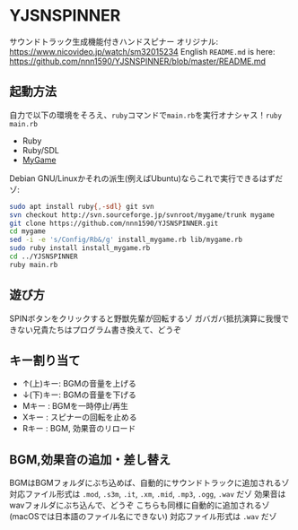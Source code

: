 # YJSNSPINNER
サウンドトラック生成機能付きハンドスピナー
オリジナル: https://www.nicovideo.jp/watch/sm32015234
English `README.md` is here: https://github.com/nnn1590/YJSNSPINNER/blob/master/README.md

## 起動方法
自力で以下の環境をそろえ、`ruby`コマンドで`main.rb`を実行オナシャス！`ruby main.rb`
- Ruby
- Ruby/SDL
- [MyGame](http://dgames.jp/ja/projects/mygame/)

Debian GNU/Linuxかそれの派生(例えばUbuntu)ならこれで実行できるはずだゾ:
```bash
sudo apt install ruby{,-sdl} git svn
svn checkout http://svn.sourceforge.jp/svnroot/mygame/trunk mygame
git clone https://github.com/nnn1590/YJSNSPINNER.git
cd mygame
sed -i -e 's/Config/Rb&/g' install_mygame.rb lib/mygame.rb
sudo ruby install install_mygame.rb
cd ../YJSNSPINNER
ruby main.rb
```

## 遊び方
SPINボタンをクリックすると野獣先輩が回転するゾ
ガバガバ抵抗演算に我慢できない兄貴たちはプログラム書き換えて、どうぞ

## キー割り当て
- ↑(上)キー:  BGMの音量を上げる
- ↓(下)キー:  BGMの音量を下げる
- Mキー     :  BGMを一時停止/再生
- Xキー     :  スピナーの回転を止める
- Rキー     :  BGM, 効果音のリロード

## BGM,効果音の追加・差し替え
BGMはBGMフォルダにぶち込めば、自動的にサウンドトラックに追加されるゾ
対応ファイル形式は `.mod`, `.s3m`, `.it`, `.xm`, `.mid`, `.mp3`, `.ogg`, `.wav` だゾ
効果音はwavフォルダにぶち込んで、どうぞ
こちらも同様に自動的に追加されるゾ(macOSでは日本語のファイル名にできない)
対応ファイル形式は `.wav` だゾ

